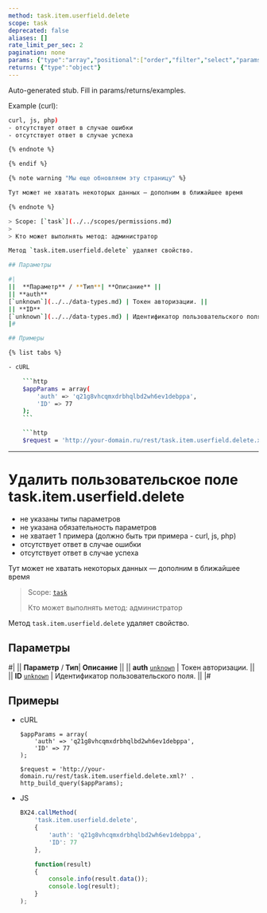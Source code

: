 ```yaml
---
method: task.item.userfield.delete
scope: task
deprecated: false
aliases: []
rate_limit_per_sec: 2
pagination: none
params: {"type":"array","positional":["order","filter","select","params"]}
returns: {"type":"object"}
---
```


Auto-generated stub. Fill in params/returns/examples.

Example (curl):

```bash
curl, js, php)
- отсутствует ответ в случае ошибки
- отсутствует ответ в случае успеха

{% endnote %}

{% endif %}

{% note warning "Мы еще обновляем эту страницу" %}

Тут может не хватать некоторых данных — дополним в ближайшее время

{% endnote %}

> Scope: [`task`](../../scopes/permissions.md)
>
> Кто может выполнять метод: администратор

Метод `task.item.userfield.delete` удаляет свойство.

## Параметры

#|
||  **Параметр** / **Тип**| **Описание** ||
|| **auth**
[`unknown`](../../data-types.md) | Токен авторизации. ||
|| **ID**
[`unknown`](../../data-types.md) | Идентификатор пользовательского поля. ||
|#

## Примеры

{% list tabs %}

- cURL

    ```http
    $appParams = array(
        'auth' => 'q21g8vhcqmxdrbhqlbd2wh6ev1debppa',
        'ID' => 77
    );
    ```

    ```http
    $request = 'http://your-domain.ru/rest/task.item.userfield.delete.xml?' . http_build_query($appParams);
```

---

# Удалить пользовательское поле task.item.userfield.delete





- не указаны типы параметров
- не указана обязательность параметров
- не хватает 1 примера (должно быть три примера - curl, js, php)
- отсутствует ответ в случае ошибки
- отсутствует ответ в случае успеха







Тут может не хватать некоторых данных — дополним в ближайшее время



> Scope: [`task`](../../scopes/permissions.md)
>
> Кто может выполнять метод: администратор

Метод `task.item.userfield.delete` удаляет свойство.

## Параметры

#|
||  **Параметр** / **Тип**| **Описание** ||
|| **auth**
[`unknown`](../../data-types.md) | Токен авторизации. ||
|| **ID**
[`unknown`](../../data-types.md) | Идентификатор пользовательского поля. ||
|#

## Примеры



- cURL

    ```http
    $appParams = array(
        'auth' => 'q21g8vhcqmxdrbhqlbd2wh6ev1debppa',
        'ID' => 77
    );
    ```

    ```http
    $request = 'http://your-domain.ru/rest/task.item.userfield.delete.xml?' . http_build_query($appParams);
    ```

- JS

    ```js
    BX24.callMethod(
        'task.item.userfield.delete',
        {
            'auth': 'q21g8vhcqmxdrbhqlbd2wh6ev1debppa',
            'ID': 77
        },
    
        function(result)
        {
            console.info(result.data());
            console.log(result);
        }
    );
    ```




